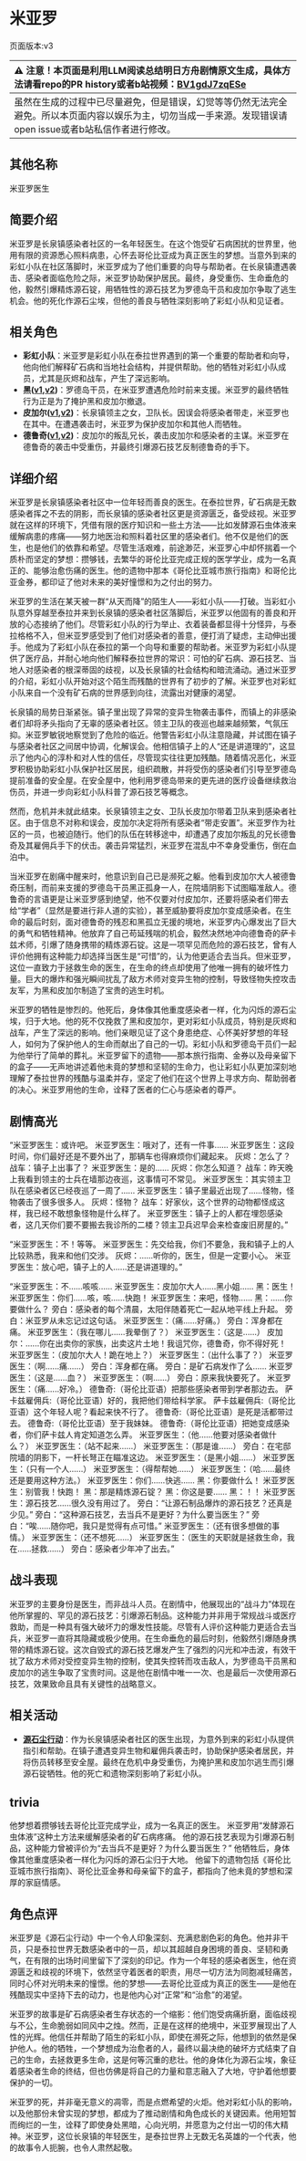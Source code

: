 # 米亚罗
页面版本:v3
 

| :warning: 注意！本页面是利用LLM阅读总结明日方舟剧情原文生成，具体方法请看repo的PR history或者b站视频：[BV1gdJ7zqESe](https://www.bilibili.com/video/BV1gdJ7zqESe/)         |
|:----------------------------|
| 虽然在生成的过程中已尽量避免，但是错误，幻觉等等仍然无法完全避免。所以本页面内容以娱乐为主，切勿当成一手来源。发现错误请open issue或者b站私信作者进行修改。|



## 其他名称
米亚罗医生
## 简要介绍
米亚罗是长泉镇感染者社区的一名年轻医生。在这个饱受矿石病困扰的世界里，他用有限的资源悉心照料病患，心怀去哥伦比亚成为真正医生的梦想。当意外到来的彩虹小队在社区落脚时，米亚罗成为了他们重要的向导与帮助者。在长泉镇遭遇袭击、感染者面临危险之际，米亚罗协助保护居民。最终，身受重伤、生命垂危的他，毅然引爆精炼源石锭，用牺牲性的源石技艺为罗德岛干员和皮加尔争取了逃生机会。他的死化作源石尘埃，但他的善良与牺牲深刻影响了彩虹小队和见证者。
## 相关角色
-   **彩虹小队**：米亚罗是彩虹小队在泰拉世界遇到的第一个重要的帮助者和向导，他向他们解释矿石病和当地社会结构，并提供帮助。他的牺牲对彩虹小队成员，尤其是灰烬和战车，产生了深远影响。
-   **黑([v1](../chars/char_340_shwaz.md),[v2](char_340_shwaz.md))**：罗德岛干员，在米亚罗遭遇危险时前来支援。米亚罗的最终牺牲行为正是为了掩护黑和皮加尔撤退。
-   **皮加尔([v1](../chars/extended_char_pi_jia_er.md),[v2](extended_char_pi_jia_er.md))**：长泉镇领主之女，卫队长。因误会将感染者带走，米亚罗也在其中。在遭遇袭击时，米亚罗为保护皮加尔和其他人而牺牲。
-   **德鲁奇([v1](../chars/extended_char_de_lu_qi.md),[v2](extended_char_de_lu_qi.md))**：皮加尔的叛乱兄长，袭击皮加尔和感染者的主谋。米亚罗在德鲁奇的袭击中受重伤，并最终引爆源石技艺反制德鲁奇的手下。
## 详细介绍
米亚罗是长泉镇感染者社区中一位年轻而善良的医生。在泰拉世界，矿石病是无数感染者挥之不去的阴影，而长泉镇的感染者社区更是资源匮乏，备受歧视。米亚罗就在这样的环境下，凭借有限的医疗知识和一些土方法——比如发酵源石虫体液来缓解病患的疼痛——努力地医治和照料着社区里的感染者们。他不仅是他们的医生，也是他们的依靠和希望。尽管生活艰难，前途渺茫，米亚罗心中却怀揣着一个质朴而坚定的梦想：攒够钱，去繁华的哥伦比亚完成正规的医学学业，成为一名真正的、能够治愈伤痛的医生。他的遗物中那本《哥伦比亚城市旅行指南》和哥伦比亚金券，都印证了他对未来的美好憧憬和为之付出的努力。

米亚罗的生活在某天被一群“从天而降”的陌生人——彩虹小队——打破。当彩虹小队意外穿越至泰拉并来到长泉镇的感染者社区落脚后，米亚罗以他固有的善良和开放的心态接纳了他们。尽管彩虹小队的行为举止、衣着装备都显得十分怪异，与泰拉格格不入，但米亚罗感受到了他们对感染者的善意，便打消了疑虑，主动伸出援手。他成为了彩虹小队在泰拉的第一个向导和重要的帮助者。米亚罗为彩虹小队提供了医疗品，并耐心地向他们解释泰拉世界的常识：可怕的矿石病、源石技艺、当地人对感染者的根深蒂固的歧视，以及长泉镇的社会结构和暗流涌动。通过米亚罗的介绍，彩虹小队开始对这个陌生而残酷的世界有了初步的了解。米亚罗也对彩虹小队来自一个没有矿石病的世界感到向往，流露出对健康的渴望。

长泉镇的局势日渐紧张。镇子里出现了异常的变异生物袭击事件，而镇上的非感染者们却将矛头指向了无辜的感染者社区。领主卫队的夜巡也越来越频繁，气氛压抑。米亚罗敏锐地察觉到了危险的临近。他警告彩虹小队注意隐藏，并试图在镇子与感染者社区之间居中协调，化解误会。他相信镇子上的人“还是讲道理的”，这显示了他内心的淳朴和对人性的信任，尽管现实往往更加残酷。随着情况恶化，米亚罗积极协助彩虹小队保护社区居民，组织疏散，并将受伤的感染者们引导至罗德岛提前准备的安全屋。在安全屋中，他利用罗德岛带来的更先进的医疗设备继续救治伤员，并进一步向彩虹小队科普了源石技艺等概念。

然而，危机并未就此结束。长泉镇领主之女、卫队长皮加尔带着卫队来到感染者社区。由于信息不对称和误会，皮加尔决定将所有感染者“带走安置”。米亚罗作为社区的一员，也被迫随行。他们的队伍在转移途中，却遭遇了皮加尔叛乱的兄长德鲁奇及其雇佣兵手下的伏击。袭击异常猛烈，米亚罗在混乱中不幸身受重伤，倒在血泊中。

当米亚罗在剧痛中醒来时，他意识到自己已是濒死之躯。他看到皮加尔大人被德鲁奇压制，而前来支援的罗德岛干员黑正孤身一人，在院墙阴影下试图瞄准敌人。德鲁奇的言语更是让米亚罗感到绝望，他不仅要对付皮加尔，还要将感染者们带去给“学者”（显然是要进行非人道的实验），甚至威胁要将皮加尔变成感染者。在生命的最后时刻，面对德鲁奇的残忍和黑孤立无援的境地，米亚罗内心爆发出了巨大的勇气和牺牲精神。他放弃了自己苟延残喘的机会，毅然决然地冲向德鲁奇的萨卡兹术师，引爆了随身携带的精炼源石锭。这是一项罕见而危险的源石技艺，曾有人评价他拥有这种能力却选择当医生是“可惜”的，认为他更适合去当兵。但米亚罗，这位一直致力于拯救生命的医生，在生命的终点却使用了他唯一拥有的破坏性力量。巨大的爆炸和强光瞬间扰乱了敌方术师对变异生物的控制，导致怪物失控攻击友军，为黑和皮加尔制造了宝贵的逃生时机。

米亚罗的牺牲是惨烈的。他死后，身体像其他重度感染者一样，化为闪烁的源石尘埃，归于大地。他的死不仅挽救了黑和皮加尔，更对彩虹小队成员，特别是灰烬和战车，产生了深远的影响。他们亲眼见证了这个身患绝症、心怀美好梦想的年轻人，如何为了保护他人的生命而献出了自己的一切。彩虹小队和罗德岛干员们一起为他举行了简单的葬礼。米亚罗留下的遗物——那本旅行指南、金券以及母亲留下的盒子——无声地讲述着他未竟的梦想和坚韧的生命力，也让彩虹小队更加深刻地理解了泰拉世界的残酷与温柔并存，坚定了他们在这个世界上寻求方向、帮助弱者的决心。米亚罗用他的生命，诠释了医者的仁心与感染者的尊严。
## 剧情高光
“米亚罗医生：或许吧。
米亚罗医生：哦对了，还有一件事......
米亚罗医生：这段时间，你们最好还是不要外出了，那辆车也得麻烦你们藏起来。
灰烬：怎么了？
战车：镇子上出事了？
米亚罗医生：是的......
灰烬：你怎么知道？
战车：昨天晚上我看到领主的士兵在墙那边夜巡，这事情可不常见。
米亚罗医生：其实领主卫队在感染者区已经夜巡了一周了......
米亚罗医生：镇子里最近出现了......怪物，怪物袭击了很多很多人。
灰烬：怪物？
战车：好家伙，这个世界的动物都怪成这样，我已经不敢想象怪物是什么样了。
米亚罗医生：镇子上的人都在埋怨感染者，这几天你们要不要搬去我诊所的二楼？领主卫兵迟早会来检查废旧房屋的。”

“米亚罗医生：不！等等。
米亚罗医生：先交给我，你们不要急，我和镇子上的人比较熟悉，我来和他们交涉。
灰烬：......听你的，医生，但是一定要小心。
米亚罗医生：放心吧，镇子上的人......还是讲道理的。”

“米亚罗医生：不......咳咳......
米亚罗医生：皮加尔大人......黑小姐......
黑：医生！
米亚罗医生：你们......咳，咳......快跑！
米亚罗医生：来吧，怪物......
黑：......你要做什么？
旁白：感染者的每个清晨，太阳伴随着死亡一起从地平线上升起。
旁白：米亚罗从未忘记过这句话。
米亚罗医生：（痛......好痛。）
旁白：浑身都在痛。
米亚罗医生：（我在哪儿......我晕倒了？）
米亚罗医生：（这是......）
皮加尔：......你在出卖你的家族，出卖这片土地！我诅咒你，德鲁奇，你不得好死！
米亚罗医生：（皮加尔大人！跪在地上？）
米亚罗医生：（出什么事了？）
米亚罗医生：（啊......痛......）
旁白：浑身都在痛。
旁白：是矿石病发作了么......
米亚罗医生：（这是......血？）
米亚罗医生：（啊......）
旁白：原来我快要死了。
米亚罗医生：（痛......好冷。）
德鲁奇:（哥伦比亚语）把那些感染者带到学者那边去。
萨卡兹雇佣兵:（哥伦比亚语）好的，我把他们带给科学家。
萨卡兹雇佣兵:（哥伦比亚语）这个年轻人呢？看起来快不行了。
德鲁奇:（哥伦比亚语）是死是活都带过去。
德鲁奇:（哥伦比亚语）至于我妹妹。
德鲁奇:（哥伦比亚语）把她变成感染者，你们萨卡兹人肯定知道怎么弄。
米亚罗医生：（他......他要对感染者做什么？）
米亚罗医生：（站不起来......）
米亚罗医生：（那是谁......）
旁白：在宅邸院墙的阴影下，一杆长弩正在瞄准这边。
米亚罗医生：（是黑小姐......）
米亚罗医生：（只有一个人......）
米亚罗医生：（得帮帮她......）
米亚罗医生：（哈......最终还是要用这种方法。）
米亚罗医生：你们......快逃......
黑：你要做什么！
米亚罗医生：别管我！快跑！
黑：那是精炼源石锭？
黑：你这是要......
黑：！！
米亚罗医生：源石技艺......很久没有用过了。
旁白：“让源石制品爆炸的源石技艺？还真是少见。”
旁白：“这种源石技艺，去当兵不是更好？为什么要当医生？”
旁白：“唉......随你吧，我只是觉得有点可惜。”
米亚罗医生：（还有很多想做的事情。）
米亚罗医生：（还不想死......）
米亚罗医生：（医生的天职就是拯救生命，我在......拯救......）
旁白：感染者少年冲了出去。”
## 战斗表现
米亚罗的主要身份是医生，而非战斗人员。在剧情中，他展现出的“战斗力”体现在他所掌握的、罕见的源石技艺：引爆源石制品。这种能力并非用于常规战斗或医疗救助，而是一种具有强大破坏力的爆发性技能。尽管有人评价这种能力更适合去当兵，米亚罗一直将其隐藏或极少使用。在生命垂危的最后时刻，他毅然引爆随身携带的精炼源石锭。这次自毁式的源石技艺爆发产生了强烈的闪光和冲击波，有效干扰了敌方术师对受控变异生物的控制，使其失控转而攻击敌人，为罗德岛干员黑和皮加尔的逃生争取了宝贵时间。这是他在剧情中唯一一次、也是最后一次使用源石技艺，效果致命且具有关键性的战略意义。
## 相关活动
-   **[源石尘行动](../stories/act17d0.md)**：作为长泉镇感染者社区的医生出现，为意外到来的彩虹小队提供指引和帮助。在镇子遭遇变异生物和雇佣兵袭击时，协助保护感染者居民，并将伤员转移至安全屋。最终在危机中身受重伤，为掩护黑和皮加尔逃生而引爆源石锭牺牲。他的死亡和遗物深刻影响了彩虹小队。
## trivia
他梦想着攒够钱去哥伦比亚完成学业，成为一名真正的医生。
米亚罗用“发酵源石虫体液”这种土方法来缓解感染者的矿石病疼痛。
他的源石技艺表现为引爆源石制品，这种能力曾被评价为“去当兵不是更好？为什么要当医生？”
他牺牲后，身体像其他重度感染者一样化为闪烁的源石尘归于大地。
他留下的遗物包括《哥伦比亚城市旅行指南》、哥伦比亚金券和母亲留下的盒子，都指向了他未竟的梦想和深厚的家庭情感。
## 角色点评
米亚罗是《源石尘行动》中一个令人印象深刻、充满悲剧色彩的角色。他并非干员，只是泰拉世界无数感染者中的一员，却以其超越自身困境的善良、坚韧和勇气，在有限的出场时间里留下了深刻的印记。作为一个年轻的感染者医生，他在资源匮乏和歧视的环境下，依然坚守着医者的职责，用尽一切方法为同胞减轻痛苦，同时心怀对光明未来的憧憬。他的梦想——去哥伦比亚成为真正的医生——是他在残酷现实中坚持下去的动力，也是他内心对“正常”和“治愈”的渴望。

米亚罗的故事是矿石病感染者生存状态的一个缩影：他们饱受病痛折磨，面临歧视与不公，生命脆弱如同风中之烛。然而，正是在这样的绝境中，米亚罗展现出了人性的光辉。他信任并帮助了陌生的彩虹小队，即使在濒死之际，他想到的依然是保护他人。他的牺牲，一个梦想成为治愈者的人，最终以最决绝的破坏方式结束了自己的生命，去拯救更多生命，这是何等沉重的悲壮。他的身体化为源石尘埃，象征着感染者生命的终结，但也仿佛是将自己的力量和意志融入了大地，守护着他想要保护的一切。

米亚罗的死，并非毫无意义的凋零，而是点燃希望的火炬。他对彩虹小队的影响，以及他那份未曾实现的梦想，都成为了推动剧情和角色成长的关键因素。他用短暂而绚烂的一生，诠释了即使身处黑暗，心向光明，并愿意为之付出一切的伟大精神。米亚罗，这位长泉镇的年轻医生，是泰拉世界上无数无名英雄的一个代表，他的故事令人扼腕，也令人肃然起敬。
